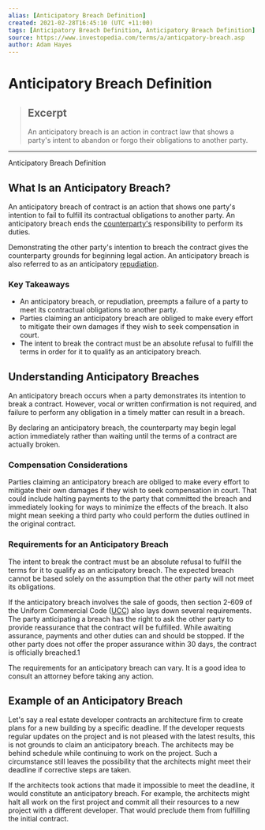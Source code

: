 ```yaml
---
alias: [Anticipatory Breach Definition]
created: 2021-02-28T16:45:10 (UTC +11:00)
tags: [Anticipatory Breach Definition, Anticipatory Breach Definition]
source: https://www.investopedia.com/terms/a/anticpatory-breach.asp
author: Adam Hayes
---
```


# Anticipatory Breach Definition

> ## Excerpt
> An anticipatory breach is an action in contract law that shows a party's intent to abandon or forgo their obligations to another party.

---

Anticipatory Breach Definition
## What Is an Anticipatory Breach?

An anticipatory breach of contract is an action that shows one party's intention to fail to fulfill its contractual obligations to another party. An anticipatory breach ends the [counterparty's](https://www.investopedia.com/terms/c/counterparty.asp) responsibility to perform its duties.

Demonstrating the other party's intention to breach the contract gives the counterparty grounds for beginning legal action. An anticipatory breach is also referred to as an anticipatory [repudiation](https://www.investopedia.com/terms/r/repudiation.asp).

### Key Takeaways

-   An anticipatory breach, or repudiation, preempts a failure of a party to meet its contractual obligations to another party.
-   Parties claiming an anticipatory breach are obliged to make every effort to mitigate their own damages if they wish to seek compensation in court.
-   The intent to break the contract must be an absolute refusal to fulfill the terms in order for it to qualify as an anticipatory breach.

## Understanding Anticipatory Breaches

An anticipatory breach occurs when a party demonstrates its intention to break a contract. However, vocal or written confirmation is not required, and failure to perform any obligation in a timely matter can result in a breach.

By declaring an anticipatory breach, the counterparty may begin legal action immediately rather than waiting until the terms of a contract are actually broken.

### Compensation Considerations

Parties claiming an anticipatory breach are obliged to make every effort to mitigate their own damages if they wish to seek compensation in court. That could include halting payments to the party that committed the breach and immediately looking for ways to minimize the effects of the breach. It also might mean seeking a third party who could perform the duties outlined in the original contract.

### Requirements for an Anticipatory Breach

The intent to break the contract must be an absolute refusal to fulfill the terms for it to qualify as an anticipatory breach. The expected breach cannot be based solely on the assumption that the other party will not meet its obligations.

If the anticipatory breach involves the sale of goods, then section 2-609 of the Uniform Commercial Code ([UCC](https://www.investopedia.com/terms/u/uniform-commercial-code.asp)) also lays down several requirements. The party anticipating a breach has the right to ask the other party to provide reassurance that the contract will be fulfilled. While awaiting assurance, payments and other duties can and should be stopped. If the other party does not offer the proper assurance within 30 days, the contract is officially breached.1

The requirements for an anticipatory breach can vary. It is a good idea to consult an attorney before taking any action.

## Example of an Anticipatory Breach

Let's say a real estate developer contracts an architecture firm to create plans for a new building by a specific deadline. If the developer requests regular updates on the project and is not pleased with the latest results, this is not grounds to claim an anticipatory breach. The architects may be behind schedule while continuing to work on the project. Such a circumstance still leaves the possibility that the architects might meet their deadline if corrective steps are taken.

If the architects took actions that made it impossible to meet the deadline, it would constitute an anticipatory breach. For example, the architects might halt all work on the first project and commit all their resources to a new project with a different developer. That would preclude them from fulfilling the initial contract.
